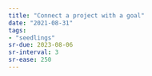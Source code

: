 ```yaml
---
title: "Connect a project with a goal"
date: "2021-08-31"
tags:
- "seedlings"
sr-due: 2023-08-06
sr-interval: 3
sr-ease: 250
---
```

